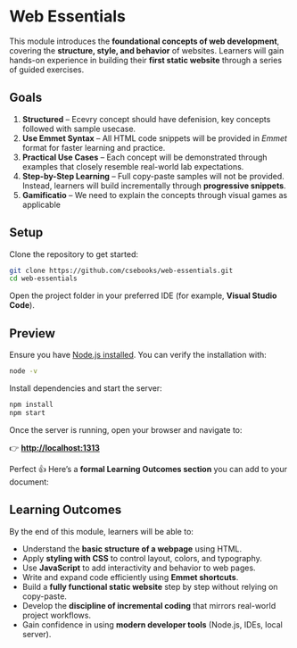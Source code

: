 # Web Essentials

This module introduces the **foundational concepts of web development**, covering the **structure, style, and behavior** of websites. Learners will gain hands-on experience in building their **first static website** through a series of guided exercises.

## Goals

1. **Structured** – Ecevry concept should have defenision, key concepts followed with sample usecase.
2. **Use Emmet Syntax** – All HTML code snippets will be provided in _Emmet_ format for faster learning and practice.
3. **Practical Use Cases** – Each concept will be demonstrated through examples that closely resemble real-world lab expectations.
4. **Step-by-Step Learning** – Full copy-paste samples will not be provided. Instead, learners will build incrementally through **progressive snippets**.
5. **Gamificatio** – We need to explain the concepts through visual games as applicable

## Setup

Clone the repository to get started:

```sh
git clone https://github.com/csebooks/web-essentials.git
cd web-essentials
```

Open the project folder in your preferred IDE (for example, **Visual Studio Code**).

## Preview

Ensure you have [Node.js installed](https://github.com/csebooks/web-essentials/blob/main/content.en/web-development-fundamentals/_index.md).
You can verify the installation with:

```sh
node -v
```

Install dependencies and start the server:

```sh
npm install
npm start
```

Once the server is running, open your browser and navigate to:

👉 **[http://localhost:1313](http://localhost:1313)**

Perfect 👍 Here’s a **formal Learning Outcomes section** you can add to your document:

## Learning Outcomes

By the end of this module, learners will be able to:

- Understand the **basic structure of a webpage** using HTML.
- Apply **styling with CSS** to control layout, colors, and typography.
- Use **JavaScript** to add interactivity and behavior to web pages.
- Write and expand code efficiently using **Emmet shortcuts**.
- Build a **fully functional static website** step by step without relying on copy-paste.
- Develop the **discipline of incremental coding** that mirrors real-world project workflows.
- Gain confidence in using **modern developer tools** (Node.js, IDEs, local server).

